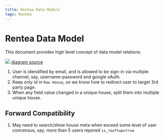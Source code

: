 ```yaml
---
title: Rentea Data Models
tags: Rentea
---
```

# Rentea Data Model

This document provides high level concept of data model relations. 

![](https://g0vhackmd.blob.core.windows.net/g0v-hackmd-images/upload_9483862bf4599b4d59b2fb716cc2c170)
[diagram source](https://drive.google.com/file/d/1MCpy5iRM3dDy2_FcHljLR844kQqLDb9f/view?usp=sharing)

1. User is idendified by email, and is allowed to be sign-in via multiple channel, say, username-password and google oAuth.
2. Keep only id in `Raw House`, so we know how to redirect user to target 3rd party page.
3. When any field value changed in a unique house, split them into multiple unique house.

## Forward Compatibility

1. May need to search/show house meta when exceed some level of user concensus, say, more than 5 users repored `is_rooftop=true`


